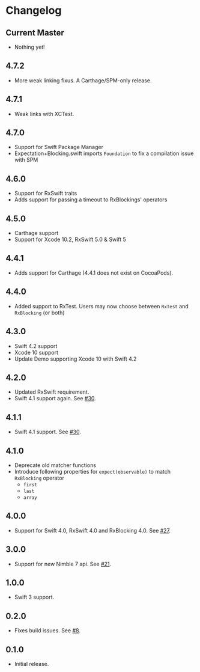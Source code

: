 # Changelog

## Current Master

- Nothing yet!

## 4.7.2

- More weak linking fixus. A Carthage/SPM-only release. 

## 4.7.1

- Weak links with XCTest.

## 4.7.0

- Support for Swift Package Manager
- Expectation+Blocking.swift imports `Foundation` to fix a compilation issue with SPM

## 4.6.0

- Support for RxSwift traits
- Adds support for passing a timeout to RxBlockings' operators

## 4.5.0

- Carthage support
- Support for Xcode 10.2, RxSwift 5.0 & Swift 5

## 4.4.1

- Adds support for Carthage (4.4.1 does not exist on CocoaPods).

## 4.4.0

- Added support to RxTest. Users may now choose between `RxTest` and `RxBlocking` (or both)

## 4.3.0

- Swift 4.2 support
- Xcode 10 support
- Update Demo supporting Xcode 10 with Swift 4.2

## 4.2.0

- Updated RxSwift requirement.
- Swift 4.1 support again. See [#30](https://github.com/RxSwiftCommunity/RxNimble/pull/31).

## 4.1.1

- Swift 4.1 support. See [#30](https://github.com/RxSwiftCommunity/RxNimble/issues/30).

## 4.1.0

- Deprecate old matcher functions
- Introduce following properties for `expect(observable)` to match `RxBlocking` operator
  - `first`
  - `last`
  - `array`

## 4.0.0

- Support for Swift 4.0, RxSwift 4.0 and RxBlocking 4.0. See [#27](https://github.com/RxSwiftCommunity/RxNimble/pull/27).

## 3.0.0

- Support for new Nimble 7 api. See [#21](https://github.com/RxSwiftCommunity/RxNimble/pull/21).

## 1.0.0

- Swift 3 support.

## 0.2.0

- Fixes build issues. See [#8](https://github.com/RxSwiftCommunity/RxNimble/pull/8).

## 0.1.0

- Initial release.
